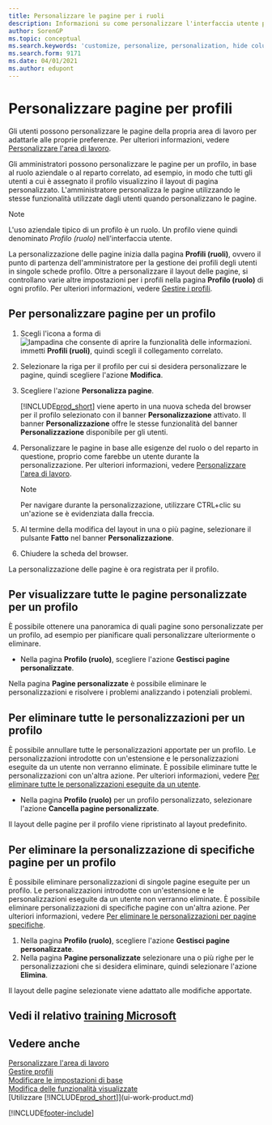 ```yaml
---
title: Personalizzare le pagine per i ruoli
description: Informazioni su come personalizzare l'interfaccia utente per un profilo (ruolo) di modo che tutti gli utenti assegnati a quel ruolo vedano un'area di lavoro personalizzata.
author: SorenGP
ms.topic: conceptual
ms.search.keywords: 'customize, personalize, personalization, hide columns, remove fields, move fields'
ms.search.form: 9171
ms.date: 04/01/2021
ms.author: edupont
---
```

# <a name="customize-pages-for-profiles"></a>Personalizzare pagine per profili

Gli utenti possono personalizzare le pagine della propria area di lavoro per adattarle alle proprie preferenze. Per ulteriori informazioni, vedere [Personalizzare l'area di lavoro](ui-personalization-user.md).

Gli amministratori possono personalizzare le pagine per un profilo, in base al ruolo aziendale o al reparto correlato, ad esempio, in modo che tutti gli utenti a cui è assegnato il profilo visualizzino il layout di pagina personalizzato. L'amministratore personalizza le pagine utilizzando le stesse funzionalità utilizzate dagli utenti quando personalizzano le pagine.

> [!NOTE]
> L'uso aziendale tipico di un profilo è un ruolo. Un profilo viene quindi denominato *Profilo (ruolo)* nell'interfaccia utente.

La personalizzazione delle pagine inizia dalla pagina **Profili (ruoli)**, ovvero il punto di partenza dell'amministratore per la gestione dei profili degli utenti in singole schede profilo. Oltre a personalizzare il layout delle pagine, si controllano varie altre impostazioni per i profili nella pagina **Profilo (ruolo)** di ogni profilo. Per ulteriori informazioni, vedere [Gestire i profili](admin-users-profiles-roles.md).

## <a name="to-customize-pages-for-a-profile"></a>Per personalizzare pagine per un profilo

1. Scegli l'icona a forma di ![lampadina che consente di aprire la funzionalità delle informazioni.](media/ui-search/search_small.png "Dimmi cosa vuoi fare") immetti **Profili (ruoli)**, quindi scegli il collegamento correlato.
2. Selezionare la riga per il profilo per cui si desidera personalizzare le pagine, quindi scegliere l'azione **Modifica**.
3. Scegliere l'azione **Personalizza pagine**.

    [!INCLUDE[prod_short](includes/prod_short.md)] viene aperto in una nuova scheda del browser per il profilo selezionato con il banner **Personalizzazione** attivato. Il banner **Personalizzazione** offre le stesse funzionalità del banner **Personalizzazione** disponibile per gli utenti.

4. Personalizzare le pagine in base alle esigenze del ruolo o del reparto in questione, proprio come farebbe un utente durante la personalizzazione. Per ulteriori informazioni, vedere [Personalizzare l'area di lavoro](ui-personalization-user.md).

    > [!NOTE]
    > Per navigare durante la personalizzazione, utilizzare CTRL+clic su un'azione se è evidenziata dalla freccia.

5. Al termine della modifica del layout in una o più pagine, selezionare il pulsante **Fatto** nel banner **Personalizzazione**.
6. Chiudere la scheda del browser.

La personalizzazione delle pagine è ora registrata per il profilo.

## <a name="to-view-all-customized-pages-for-a-profile"></a>Per visualizzare tutte le pagine personalizzate per un profilo

È possibile ottenere una panoramica di quali pagine sono personalizzate per un profilo, ad esempio per pianificare quali personalizzare ulteriormente o eliminare.

- Nella pagina **Profilo (ruolo)**, scegliere l'azione **Gestisci pagine personalizzate**.

Nella pagina **Pagine personalizzate** è possibile eliminare le personalizzazioni e risolvere i problemi analizzando i potenziali problemi.  

## <a name="to-delete-all-customizations-for-a-profile"></a>Per eliminare tutte le personalizzazioni per un profilo

È possibile annullare tutte le personalizzazioni apportate per un profilo. Le personalizzazioni introdotte con un'estensione e le personalizzazioni eseguite da un utente non verranno eliminate. È possibile eliminare tutte le personalizzazioni con un'altra azione. Per ulteriori informazioni, vedere [Per eliminare tutte le personalizzazioni eseguite da un utente](admin-users-profiles-roles.md#to-delete-all-personalizations-made-by-a-user).

- Nella pagina **Profilo (ruolo)** per un profilo personalizzato, selezionare l'azione **Cancella pagine personalizzate**.

Il layout delle pagine per il profilo viene ripristinato al layout predefinito.  

## <a name="to-delete-customization-for-specific-pages-for-a-profile"></a>Per eliminare la personalizzazione di specifiche pagine per un profilo

È possibile eliminare personalizzazioni di singole pagine eseguite per un profilo. Le personalizzazioni introdotte con un'estensione e le personalizzazioni eseguite da un utente non verranno eliminate. È possibile eliminare personalizzazioni di specifiche pagine con un'altra azione. Per ulteriori informazioni, vedere [Per eliminare le personalizzazioni per pagine specifiche](admin-users-profiles-roles.md#to-delete-personalizations-for-specific-pages).

1. Nella pagina **Profilo (ruolo)**, scegliere l'azione **Gestisci pagine personalizzate**.
2. Nella pagina **Pagine personalizzate** selezionare una o più righe per le personalizzazioni che si desidera eliminare, quindi selezionare l'azione **Elimina**.

Il layout delle pagine selezionate viene adattato alle modifiche apportate.

## <a name="see-related-microsoft-training"></a>Vedi il relativo [training Microsoft](/training/paths/tailor-roles-design-ui/)

## <a name="see-also"></a>Vedere anche

[Personalizzare l'area di lavoro](ui-personalization-user.md)  
[Gestire profili](admin-users-profiles-roles.md)  
[Modificare le impostazioni di base](ui-change-basic-settings.md)  
[Modifica delle funzionalità visualizzate](ui-experiences.md)  
[Utilizzare [!INCLUDE[prod_short](includes/prod_short.md)]](ui-work-product.md)  


[!INCLUDE[footer-include](includes/footer-banner.md)]
